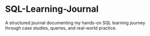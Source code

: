 # SQL-Learning-Journal
A structured journal documenting my hands-on SQL learning journey through case studies, queries, and real-world practice.

